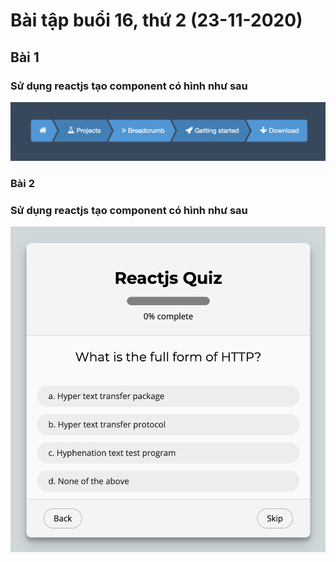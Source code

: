 # Bài tập buổi 16, thứ 2 (23-11-2020)

## Bài 1
### Sử dụng reactjs tạo component có hình như sau
![](https://github.com/trunghongoc/REACTJS2009E-exercises/blob/main/unit-16/imgs/breadcrumb.png "")


### Bài 2
### Sử dụng reactjs tạo component có hình như sau
![](https://github.com/trunghongoc/REACTJS2009E-exercises/blob/main/unit-16/imgs/quiz.png "")
